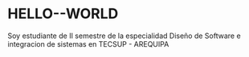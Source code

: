 # HELLO--WORLD
Soy estudiante de II semestre de la especialidad Diseño de Software e integracion de sistemas en TECSUP - AREQUIPA
